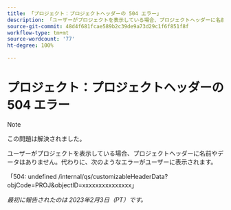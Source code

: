 ```yaml
---
title: 「プロジェクト：プロジェクトヘッダーの 504 エラー」
description: 「ユーザーがプロジェクトを表示している場合、プロジェクトヘッダーに名前やデータはありません。代わりに、エラーがユーザーに表示されます。」
source-git-commit: 48d4f681fcae589b2c39de9a73d29c1f6f851f8f
workflow-type: tm+mt
source-wordcount: '77'
ht-degree: 100%

---
```



# プロジェクト：プロジェクトヘッダーの 504 エラー

>[!NOTE]
>
>この問題は解決されました。

ユーザーがプロジェクトを表示している場合、プロジェクトヘッダーに名前やデータはありません。代わりに、次のようなエラーがユーザーに表示されます。

「504: undefined /internal/qs/customizableHeaderData?objCode=PROJ&amp;objectID=xxxxxxxxxxxxxxx」

_最初に報告されたのは 2023年2月3日（PT）です。_

